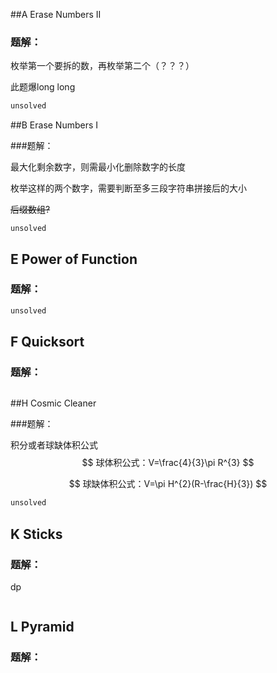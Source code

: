 ##A Erase Numbers II

### 题解：

枚举第一个要拆的数，再枚举第二个（？？？）

此题爆long long

```c++
unsolved
```

##B Erase Numbers I

###题解：

最大化剩余数字，则需最小化删除数字的长度

枚举这样的两个数字，需要判断至多三段字符串拼接后的大小

~~后缀数组?~~

```
unsolved
```

## E Power of Function

### 题解：

```c++
unsolved
```

## F Quicksort

### 题解：

```

```

##H Cosmic Cleaner

###题解：

积分或者球缺体积公式
$$
球体积公式：V=\frac{4}{3}\pi R^{3}
$$

$$
球缺体积公式：V=\pi H^{2}(R-\frac{H}{3})
$$

```c++
unsolved
```

## K Sticks 

### 题解：

dp

```c++

```

## L Pyramid

### 题解：

